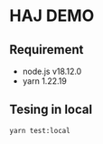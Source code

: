 # HAJ DEMO

## Requirement

- node.js v18.12.0
- yarn 1.22.19

## Tesing in local

```
yarn test:local
```
